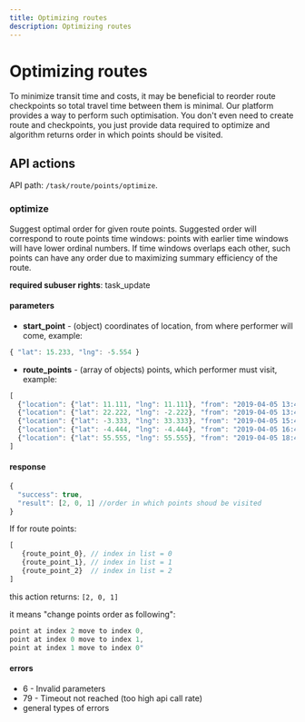 ```yaml
---
title: Optimizing routes
description: Optimizing routes
---
```


# Optimizing routes

To minimize transit time and costs, it may be beneficial to reorder route checkpoints so total travel time between them
is minimal. Our platform provides a way to perform such optimisation. You don't even need to create route and checkpoints,
you just provide data required to optimize and algorithm returns order in which points should be visited.

## API actions

API path: `/task/route/points/optimize`.

### optimize

Suggest optimal order for given route points. Suggested order will correspond to route points time windows:
points with earlier time windows will have lower ordinal numbers. If time windows overlaps each other, such
points can have any order due to maximizing summary efficiency of the route.

**required subuser rights**: task_update

#### parameters

* **start_point** - (object) coordinates of location, from where performer will come, example:
```js
{ "lat": 15.233, "lng": -5.554 }
```
* **route_points** - (array of objects) points, which performer must visit, example:
```js
[
  {"location": {"lat": 11.111, "lng": 11.111}, "from": "2019-04-05 13:45:00", "to": "2019-04-05 14:00:00"},
  {"location": {"lat": 22.222, "lng": -2.222}, "from": "2019-04-05 13:45:00", "to": "2019-04-05 14:00:00"},
  {"location": {"lat": -3.333, "lng": 33.333}, "from": "2019-04-05 15:45:00", "to": "2019-04-05 16:00:00"},
  {"location": {"lat": -4.444, "lng": -4.444}, "from": "2019-04-05 16:45:00", "to": "2019-04-05 17:00:00"},
  {"location": {"lat": 55.555, "lng": 55.555}, "from": "2019-04-05 18:45:00", "to": "2019-04-05 19:00:00"}
]
```

#### response

```js
{
  "success": true,
  "result": [2, 0, 1] //order in which points shoud be visited
}
```

If for route points:
```js
[
   {route_point_0}, // index in list = 0
   {route_point_1}, // index in list = 1
   {route_point_2}  // index in list = 2
]
```
this action returns:
``[2, 0, 1]``

it means "change points order as following":
```js
point at index 2 move to index 0,
point at index 0 move to index 1,
point at index 1 move to index 0"
```

#### errors

*   6 - Invalid parameters
*   79 - Timeout not reached (too high api call rate)
*   general types of errors

